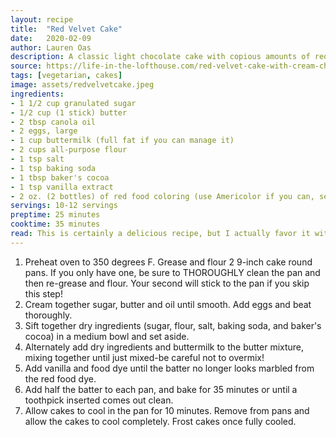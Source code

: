 ```yaml
---
layout: recipe
title:  "Red Velvet Cake"
date:   2020-02-09
author: Lauren Oas
description: A classic light chocolate cake with copious amounts of red food dye.
source: https://life-in-the-lofthouse.com/red-velvet-cake-with-cream-cheese-frosting/
tags: [vegetarian, cakes]
image: assets/redvelvetcake.jpeg
ingredients:
- 1 1/2 cup granulated sugar
- 1/2 cup (1 stick) butter
- 2 tbsp canola oil
- 2 eggs, large
- 1 cup buttermilk (full fat if you can manage it)
- 2 cups all-purpose flour
- 1 tsp salt
- 1 tsp baking soda
- 1 tbsp baker's cocoa
- 1 tsp vanilla extract
- 2 oz. (2 bottles) of red food coloring (use Americolor if you can, see my note)
servings: 10-12 servings
preptime: 25 minutes
cooktime: 35 minutes
read: This is certainly a delicious recipe, but I actually favor it without the food dye when I can-it does nothing for the flavor is a bit of a turn-off for me. I recommend using Americolor food dye gel, rather than the more readily available McCormick food dye, as you only need about 1 tsp or so of Americolor dye-rather than 2 tablespoons of the McCormick (crap). I always make this with my cream cheese frosting, as that's the tradition. The original recipe called for shortening, which I never use-the butter and oil work well to deliver an absolutely light and delicious cake!
---
```

1. Preheat oven to 350 degrees F. Grease and flour 2 9-inch cake round pans. If you only have one, be sure to THOROUGHLY clean the pan and then re-grease and flour. Your second will stick to the pan if you skip this step!
2. Cream together sugar, butter and oil until smooth. Add eggs and beat thoroughly.
3. Sift together dry ingredients (sugar, flour, salt, baking soda, and baker's cocoa) in a medium bowl and set aside.
4. Alternately add dry ingredients and buttermilk to the butter mixture, mixing together until just mixed-be careful not to overmix!
5. Add vanilla and food dye until the batter no longer looks marbled from the red food dye.
6. Add half the batter to each pan, and bake for 35 minutes or until a toothpick inserted comes out clean. 
7. Allow cakes to cool in the pan for 10 minutes. Remove from pans and allow the cakes to cool completely. Frost cakes once fully cooled.